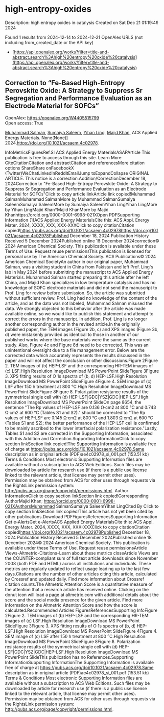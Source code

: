 # high-entropy-oxides
Description: high entropy oxides in catalysis
Created on Sat Dec 21 01:19:49 2024

Found 1 results from 2024-12-14 to 2024-12-21
OpenAlex URLS (not including from_created_date or the API key)
- [https://api.openalex.org/works?filter=title-and-abstract.search%3Ahigh%20entropy%20oxide%20catalysis](https://api.openalex.org/works?filter=title-and-abstract.search%3Ahigh%20entropy%20oxide%20catalysis)

## Correction to “Fe-Based High-Entropy Perovskite Oxide: A Strategy to Suppress Sr Segregation and Performance Evaluation as an Electrode Material for SOFCs”   

OpenAlex: https://openalex.org/W4405515799    
Open access: True
    
[Muhammad Salman](https://openalex.org/A5010861850), [Sumaiya Saleem](https://openalex.org/A5028349044), [Yihan Ling](https://openalex.org/A5020303601), [Majid Khan](https://openalex.org/A5016964088), ACS Applied Energy Materials. None(None)] 2024.https://doi.org/10.1021/acsaem.4c02978.
    
InfoMetricsFiguresRef.SI ACS Applied Energy MaterialsASAPArticle This publication is free to access through this site. Learn More CiteCitationCitation and abstractCitation and referencesMore citation options ShareShare onFacebookX (Twitter)WeChatLinkedInRedditEmailJump toExpandCollapse ORIGINAL ARTICLE. This notice is a correction.Addition/CorrectionDecember 18, 2024Correction to "Fe-Based High-Entropy Perovskite Oxide: A Strategy to Suppress Sr Segregation and Performance Evaluation as an Electrode Material for SOFCs"Click to copy article linkArticle link copied!Muhammad SalmanMuhammad SalmanMore by Muhammad SalmanSumaiya SaleemSumaiya SaleemMore by Sumaiya SaleemYihan LingYihan LingMore by Yihan LingMajid Khan*Majid KhanMore by Majid Khanhttps://orcid.org/0000-0001-6998-021XOpen PDFSupporting Information (1)ACS Applied Energy MaterialsCite this: ACS Appl. Energy Mater. 2024, XXXX, XXX, XXX-XXXClick to copy citationCitation copied!https://pubs.acs.org/doi/10.1021/acsaem.4c02978https://doi.org/10.1021/acsaem.4c02978Published December 18, 2024 Publication History Received 5 December 2024Published online 18 December 2024correction© 2024 American Chemical Society. This publication is available under these Terms of Use. Request reuse permissionsThis publication is licensed for personal use by The American Chemical Society. ACS Publications© 2024 American Chemical SocietyAn author in our original paper, Muhammad Salman, was a visiting student in China from Pakistan and left Prof. Ling's lab in May 2024 before submitting the manuscript to ACS Applied Energy Materials. Muhammad Salman started preparing this article after he left China, and Majid Khan specializes in low temperature catalysis and has no knowledge of SOFC electrode materials and did not send the manuscript to Prof. Ling for review before submission. So, the article was submitted without sufficient review. Prof. Ling had no knowledge of the content of the article, and as the data was not labeled, Muhammad Salman misused the data. We strongly objected to this behavior after the article was made available online, so we would like to publish this statement and attempt to correct the errors in the manuscript. In addition, Prof. Ling is no longer another corresponding author in the revised article.In the originally published paper, the TEM images (Figure 2b, c) and XPS images (Figure 3b, d) were mistakenly provided as identical to those in another of our published works where the base materials were the same as the current study. Also, Figure 4c and Figure 8d need to be corrected. This was an unintentional oversight due to a file management error. Below are the corrected data which accurately represents the results discussed in the paper and will not affect the conclusion or other discussions.Figure 2Figure 2. TEM images of (b) HEP-LSF and the corresponding HR-TEM images of (c) LSF.High Resolution ImageDownload MS PowerPoint SlideFigure 3Figure 3. XPS fitting results of O 1s spectra of (b, d) HEP-LSF.High Resolution ImageDownload MS PowerPoint SlideFigure 4Figure 4. SEM image of (c) LSF after 150 h treatment at 800 °C.High Resolution ImageDownload MS PowerPoint SlideFigure 8Figure 8. Polarization resistance results of the symmetrical single cell with (d) HEP-LSF|GDC|YSZ|GDC|HEP-LSF.High Resolution ImageDownload MS PowerPoint SlideOn page 8654, the sentence "The Rp values of HEP-LSF are 0.136 Ω·cm2 at 800 °C and 0.743 Ω·cm2 at 600 °C (Tables S1 and S2)." should be corrected to "The Rp values of HEP-LSF are 0.145 Ω·cm2 at 800 °C and 1.803 Ω·cm2 at 600 °C (Tables S1 and S2); the better performance of the HEP-LSF cell is confirmed to be mainly ascribed to the lower interfacial polarization resistance."Lastly, Tables S1 and S2 are corrected in the Supporting Information, associated with this Addition and Correction.Supporting InformationClick to copy section linkSection link copied!The Supporting Information is available free of charge at https://pubs.acs.org/doi/10.1021/acsaem.4c02978.Same description as in original article (PDF)ae4c02978_si_001.pdf (153.51 kb) Terms & Conditions Most electronic Supporting Information files are available without a subscription to ACS Web Editions. Such files may be downloaded by article for research use (if there is a public use license linked to the relevant article, that license may permit other uses). Permission may be obtained from ACS for other uses through requests via the RightsLink permission system: http://pubs.acs.org/page/copyright/permissions.html. Author InformationClick to copy section linkSection link copied!Corresponding AuthorMajid Khan; https://orcid.org/0000-0001-6998-021XAuthorsMuhammad SalmanSumaiya SaleemYihan LingCited By Click to copy section linkSection link copied!This article has not yet been cited by other publications.Download PDFFiguresReferencesSupporting Information Get e-AlertsGet e-AlertsACS Applied Energy MaterialsCite this: ACS Appl. Energy Mater. 2024, XXXX, XXX, XXX-XXXClick to copy citationCitation copied!https://doi.org/10.1021/acsaem.4c02978Published December 18, 2024 Publication History Received 5 December 2024Published online 18 December 2024© 2024 American Chemical Society. This publication is available under these Terms of Use. Request reuse permissionsArticle Views-Altmetric-Citations-Learn about these metrics closeArticle Views are the COUNTER-compliant sum of full text article downloads since November 2008 (both PDF and HTML) across all institutions and individuals. These metrics are regularly updated to reflect usage leading up to the last few days.Citations are the number of other articles citing this article, calculated by Crossref and updated daily. Find more information about Crossref citation counts.The Altmetric Attention Score is a quantitative measure of the attention that a research article has received online. Clicking on the donut icon will load a page at altmetric.com with additional details about the score and the social media presence for the given article. Find more information on the Altmetric Attention Score and how the score is calculated.Recommended Articles FiguresReferencesSupporting InfoFigure 2Figure 2. TEM images of (b) HEP-LSF and the corresponding HR-TEM images of (c) LSF.High Resolution ImageDownload MS PowerPoint SlideFigure 3Figure 3. XPS fitting results of O 1s spectra of (b, d) HEP-LSF.High Resolution ImageDownload MS PowerPoint SlideFigure 4Figure 4. SEM image of (c) LSF after 150 h treatment at 800 °C.High Resolution ImageDownload MS PowerPoint SlideFigure 8Figure 8. Polarization resistance results of the symmetrical single cell with (d) HEP-LSF|GDC|YSZ|GDC|HEP-LSF.High Resolution ImageDownload MS PowerPoint SlideThis publication has no References.Supporting InformationSupporting InformationThe Supporting Information is available free of charge at https://pubs.acs.org/doi/10.1021/acsaem.4c02978.Same description as in original article (PDF)ae4c02978_si_001.pdf (153.51 kb) Terms & Conditions Most electronic Supporting Information files are available without a subscription to ACS Web Editions. Such files may be downloaded by article for research use (if there is a public use license linked to the relevant article, that license may permit other uses). Permission may be obtained from ACS for other uses through requests via the RightsLink permission system: http://pubs.acs.org/page/copyright/permissions.html.    

    
